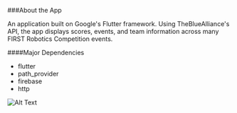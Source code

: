 ###About the App

An application built on Google's Flutter framework. Using TheBlueAlliance's API, the app displays scores, events, and team information across many FIRST Robotics Competition events.

####Major Dependencies
- flutter
- path_provider
- firebase
- http

![Alt Text](https://imgflip.com/gif/2rsz3x)
